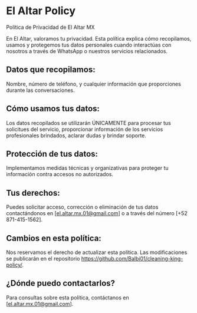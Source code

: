 # El Altar Policy
Política de Privacidad de El Altar MX

En El Altar, valoramos tu privacidad. Esta política explica cómo recopilamos, usamos y 
protegemos tus datos personales cuando interactúas con nosotros a través de WhatsApp o nuestros
servicios relacionados.

## Datos que recopilamos:
Nombre, número de teléfono, y cualquier información que proporciones durante las conversaciones.

## Cómo usamos tus datos:
Los datos recopilados se utilizarán ÚNICAMENTE para procesar tus solicitues del servicio, proporcionar información de los
servicios profesionales brindados, aclarar dudas y brindar soporte.

## Protección de tus datos:
Implementamos medidas técnicas y organizativas para proteger tu información contra accesos no autorizados.

## Tus derechos:
Puedes solicitar acceso, corrección o eliminación de tus datos contactándonos en [el.altar.mx.01@gmail.com] o a través del número
[+52 871-415-1562].

## Cambios en esta política:
Nos reservamos el derecho de actualizar esta política. Las modificaciones se publicarán en el repositorio https://github.com/Balbi01/cleaning-king-policy/.

## ¿Dónde puedo contactarlos?
Para consultas sobre esta política, contáctanos en [el.altar.mx.01@gmail.com].

